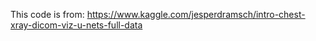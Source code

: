 This code is from:
	https://www.kaggle.com/jesperdramsch/intro-chest-xray-dicom-viz-u-nets-full-data
